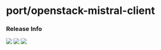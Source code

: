 # port/openstack-mistral-client

### Release Info
[![](https://images.microbadger.com/badges/version/port/openstack-mistral-client.svg)](http://microbadger.com/images/port/openstack-mistral-client "Image info @ microbadger.com")
[![](https://images.microbadger.com/badges/image/port/openstack-mistral-client.svg)](http://microbadger.com/images/port/openstack-mistral-client "Image info @ microbadger.com")
[![](https://images.microbadger.com/badges/commit/port/openstack-mistral-client.svg)](http://microbadger.com/images/port/openstack-mistral-client "Image info @ microbadger.com")
